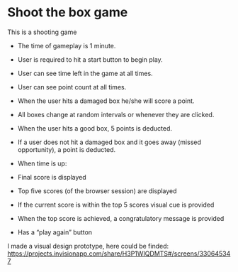 # Shoot the box game

This is a shooting game

- The time of gameplay is 1 minute.

- User is required to hit a start button to begin play.

- User can see time left in the game at all times.

- User can see point count at all times.

- When the user hits a damaged box he/she will score a point.

- All boxes change at random intervals or whenever they are clicked.

- When the user hits a good box, 5 points is deducted.

- If a user does not hit a damaged box and it goes away (missed opportunity), a point is deducted.

- When time is up:

- Final score is displayed

- Top five scores (of the browser session) are displayed

- If the current score is within the top 5 scores visual cue is provided

- When the top score is achieved, a congratulatory message is provided

- Has a “play again” button



I made a visual design prototype, here could be finded:
https://projects.invisionapp.com/share/H3P1WIQDMTS#/screens/330645347
